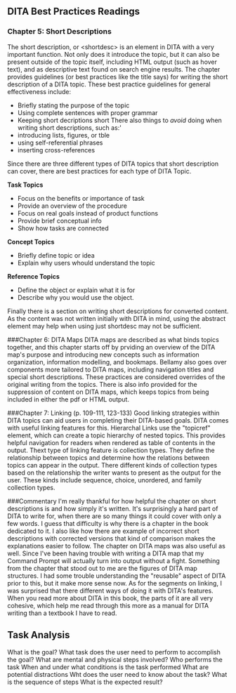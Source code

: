 ## DITA Best Practices Readings
### Chapter 5: Short Descriptions

The short description, or &lt;shortdesc&gt; is an element in DITA with a very important function. Not only does it introduce the topic, but it can also be present outside of the topic itself, including HTML output (such as hover text), and as descriptive text found on search engine results. The chapter provides guidelines (or best practices like the title says) for writing the short description of a DITA topic. These best practice guidelines for general effectiveness include:
- Briefly stating the purpose of the topic
- Using complete sentences with proper grammar
- Keeping short decriptions short
There also things to _avoid_ doing when writing short descriptions, such as:'
- introducing lists, figures, or tble
- using self-referential phrases
- inserting cross-references 

Since there are three different types of DITA topics that short description can cover, there are best practices for each type of DITA Topic.

**Task Topics**
- Focus on the benefits or importance of task
- Provide an overview of the procedure
- Focus on real goals instead of product functions
- Provide brief conceptual info
- Show how tasks are connected

**Concept Topics**
- Briefly define topic or idea
- Explain why users whould understand the topic

**Reference Topics**
- Define the object or explain what it is for
- Describe why you would use the object.

Finally there is a section on writing short descriptions for converted content. As the content was not written initially with DITA in mind, using the abstract element may help when using just shortdesc may not be sufficient.

###Chapter 6: DITA Maps
DITA maps are described as what binds topics together, and this chapter starts off by prviding an overview of the DITA map's purpose and introducing new concepts such as information organization, information modelling, and bookmaps. Bellamy also goes over components more tailored to DITA maps, including navigation titles and special short descriptions. These practices are considered overrides of the original writing from the topics. There is also info provided for the suppression of content on DITA maps, which keeps topics from being included in either the pdf or HTML output.

###Chapter 7: Linking (p. 109-111, 123-133)
Good linking strategies within DITA topics can aid users in completing their DITA-based goals. DITA comes with useful linking features for this. Hierarchal Links use the "topicref" element, which can create a topic hierarchy of nested topics. This provides helpful navigation for readers when rendered as table of contents in the output. Thext type of linking feature is collection types. They define the relationship between topics and determine how the relations between topics can appear in the output. There different kinds of collection types based on the relationship the writer wants to present as the output for the user. These kinds include sequence, choice, unordered, and family collection types.

###Commentary
I'm really thankful for how helpful the chapter on short descriptions is and how simply it's written. It's surprisingly a hard part of DITA to write for, when there are so many things it could cover with only a few words. I guess that difficulty is why there is a chapter in the book dedicated to it. I also like how there are example of incorrect short descriptions with corrected versions that kind of comparison makes the explanations easier to follow. The chapter on DITA maps was also useful as well. Since I've been having trouble with writing a DITA map that my Command Prompt will actually turn into output without a fight. Something from the chapter that stood out to me are the figures of DITA map structures. I had some trouble understanding the "reusable" aspect of DITA prior to this, but it make more sense now. As for the segments on linking, I was surprised that there different ways of doing it with DITA's features. When you read more about DITA in this book, the parts of it are all very cohesive, which help me read through this more as a manual for DITA writing than a textbook I have to read.

## Task Analysis
What is the goal?
What task does the user need to perform to accomplish the goal?
What are mental and physical steps involved?
Who performs the task
When and under what conditions is the task performed
What are potential distractions
Wht does the user need to know about the task?
What is the sequence of steps
What is the expected result?

